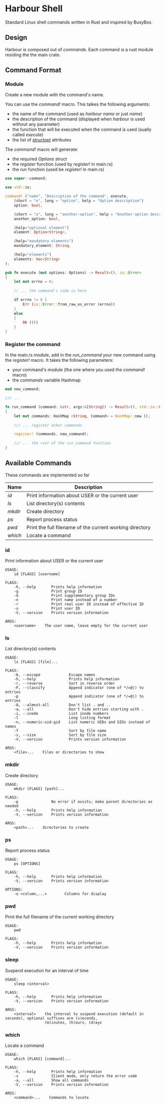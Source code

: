 # Harbour Shell
Standard Linux shell commands written in Rust and inspired by BusyBox.

## Design 
Harbour is composed out of *commands*. Each command is a rust module residing the the main crate.

## Command Format

### Module

Create a new module with the command's name.

You can use the *command!* macro. This talkes the following arguments:
  * the name of the command (used as *harbour name* or just *name*)
  * the description of the command (displayed when *harbour* is used without any parameter)
  * the function that will be executed when the command is used (sually called *execute*)
  * the list of [structopt](https://docs.rs/structopt/0.3.5/structopt/) attributes

The *command!* macro will generate:
  * the required *Options* struct
  * the *register* function (used by *register!* in main.rs)
  * the *run* function (used be *register!* in main.rs)

````rust
use super::command;

use std::io;

command! ("name", "Description of the command", execute, 
	(short = "o", long = "option", help = "Option description")
	option: bool,

	(short = "a", long = "another-option", help = "Another option description")
	another_option: bool,

	(help="optional element")
	element: Option<String>,

    (help="mandatory elements")
	mandatory_element: String,

    (help="elements")
    elements: Vec<String>
);

pub fn execute (mut options: Options) -> Result<(), io::Error>
{
    let mut errno = 0;
	
    // ... the command's code is here

	if errno != 0 {
		Err (io::Error::from_raw_os_error (errno))
	}
	else
	{
		Ok (())
	}
}
````

### Register the command

In the main.rs module, add in the *run_command* your new command using the *register!* macro. It takes the following parameters:
  * your command's module (the one where you used the *command!* macro)
  * the *commands* variable Hashmap

````rust
mod new_command;

/// ...

fn run_command (command: &str, args:&[String]) -> Result<(), std::io::Error>
{
    let mut commands: HashMap <String, Command> = HashMap::new ();
    
    /// ... register other commands

    register! (commands, new_command);
    
    /// ... the rest of the run_command function
}
````

## Available Commands

These commands are implemented so far

Name | Description
------- | -----------------
*id* | Print information about USER or the current user
*ls* | List directory(s) contents
*mkdir* | Create directory
*ps* | Report process status
*pwd* | Print the full filename of the current working directory
*which* | Locate a command

### id
Print information about USER or the current user

```
USAGE:
    id [FLAGS] [username]

FLAGS:
    -h, --help       Prints help information
    -g               Print group ID
    -G               Print supplementary group IDs
    -n               Print name instead of a number
    -r               Print real user ID instead of effective ID
    -u               Print user ID
    -V, --version    Prints version information

ARGS:
    <username>    The user name, leave empty for the current user
```

### ls
List directory(s) contents

```
USAGE:
    ls [FLAGS] [file]...

FLAGS:
    -b, --escape             Escape names
    -h, --help               Prints help information
    -r, --reverse            Sort in reverse order
    -F, --classify           Append indicator (one of */=@|) to entries
    -p                       Append indicator (one of */=@|) to entries
    -A, --almost-all         Don't list . and ..
    -a, --all                Don't hide entries starting with .
    -i, --inode              List inode numbers
    -l                       Long listing format
    -n, --numeric-uid-gid    List numeric UIDs and GIDs instead of names
    -f                       Sort by file name
    -s, --size               Sort by file size
    -V, --version            Prints version information

ARGS:
    <file>...    Files or directories to show
```

### mkdir
Create directory

```
USAGE:
    mkdir [FLAGS] [path]...

FLAGS:
    -p               No error if exists; make parent directories as needed
    -h, --help       Prints help information
    -V, --version    Prints version information

ARGS:
    <path>...    directories to create
```

### ps
Report process status

```
USAGE:
    ps [OPTIONS]

FLAGS:
    -h, --help       Prints help information
    -V, --version    Prints version information

OPTIONS:
    -o <column,...>        Columns for display
```

### pwd
Print the full filename of the current working directory

```
USAGE:
    pwd

FLAGS:
    -h, --help       Prints help information
    -V, --version    Prints version information
```

### sleep
Suspend execution for an interval of time

```
USAGE:
    sleep <interval>

FLAGS:
    -h, --help       Prints help information
    -V, --version    Prints version information

ARGS:
    <interval>    the interval to suspend execution (default in seconds), optional suffixes are (s)econds,
                  (m)inutes, (h)ours, (d)ays
```

### which
Locate a command

```
USAGE:
    which [FLAGS] [command]...

FLAGS:
    -h, --help       Prints help information
    -s               Slient mode, only return the error code
    -a, --all        Show all commands
    -V, --version    Prints version information

ARGS:
    <command>...    Commands to locate
```

